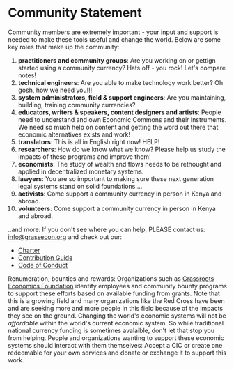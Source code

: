 # Community Statement

Community members are extremely important - your input and support is needed to make these tools useful and change the world.
Below are some key roles that make up the community:

1. **practitioners and community groups**: Are you working on or gettign started using a community currency? Hats off - you rock! Let's compare notes! 
1. **technical engineers**: Are you able to make technology work better? Oh gosh, how we need you!!!
1. **system administrators, field & support engineers**: Are you maintaining, building, training community currencies? 
1. **educators, writers & speakers, content designers and artists**: People need to understand and own Economic Commons and their Instruments. We need so much help on content and getting the word out there that economic alternatives exists and work!
1. **translators**: This is all in English right now! HELP!
1. **researchers**: How do we know what we know? Please help us study the impacts of these programs and improve them!
1. **economists**: The study of wealth and flows needs to be rethought and applied in decentralized monetary systems.
1. **lawyers**: You are so important to making sure these next generation legal systems stand on solid foundations....
1. **activists**: Come support a community currency in person in Kenya and abroad.
1. **volunteers**: Come support a community currency in person in Kenya and abroad.

..and more: If you don't see where you can help, PLEASE contact us: info@grassecon.org and check out our:

* [Charter](/community/charter/)
* [Contribution Guide](/community/contrib/)
* [Code of Conduct](/community/conduct/)

Renumeration, bounties and rewards: Organizations such as [Grassroots Economics Foundation](https://grassecon.org) identify employees and community bounty programs to support these efforts based on available funding from grants. Note that this is a growing field and many organizations like the Red Cross have been and are seeking more and more people in this field because of the impacts they see on the ground. Changing the world's economic systems will not be *affordable* within the world's current economic system. So while traditional national currency funding is sometimes avalaible, don't let that stop you from helping. People and organizations wanting to support these economic systems should interact with them themselves: Accept a CIC or create one redeemable for your own services and donate or exchange it to support this work.

